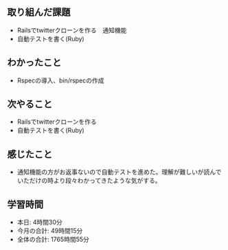 ## 取り組んだ課題
- Railsでtwitterクローンを作る　通知機能
- 自動テストを書く(Ruby)
## わかったこと
- Rspecの導入、bin/rspecの作成
## 次やること
- Railsでtwitterクローンを作る
- 自動テストを書く(Ruby)
## 感じたこと
- 通知機能の方がお返事ないので自動テストを進めた。理解が難しいが読んでいただけの時より段々わかってきたような気がする。
## 学習時間
- 本日: 4時間30分
- 今月の合計: 49時間15分
- 全体の合計: 1765時間55分
